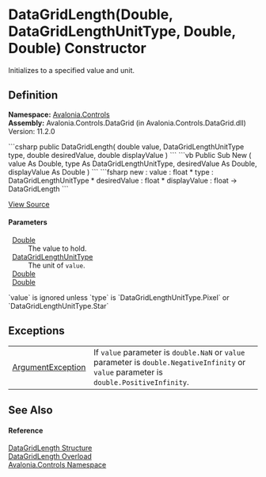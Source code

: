 # DataGridLength(Double, DataGridLengthUnitType, Double, Double) Constructor


Initializes to a specified value and unit.



## Definition
**Namespace:** <a href="N_Avalonia_Controls">Avalonia.Controls</a>  
**Assembly:** Avalonia.Controls.DataGrid (in Avalonia.Controls.DataGrid.dll) Version: 11.2.0

<Tabs groupId="api-code-preview">
<TabItem value="csharp" label="C#">
```csharp
public DataGridLength(
	double value,
	DataGridLengthUnitType type,
	double desiredValue,
	double displayValue
)
```
</TabItem>
<TabItem value="vb" label="VB">
```vb
Public Sub New ( 
	value As Double,
	type As DataGridLengthUnitType,
	desiredValue As Double,
	displayValue As Double
)
```
</TabItem>
<TabItem value="fsharp" label="F#">
```fsharp
new : 
        value : float * 
        type : DataGridLengthUnitType * 
        desiredValue : float * 
        displayValue : float -> DataGridLength
```
</TabItem>
</Tabs>



<a href="https://github.com/AvaloniaUI/Avalonia/tree/master/src/Avalonia.Controls.DataGrid/DataGridLength.cs#L89" title="View the source code">View Source</a>



#### Parameters
<dl><dt>  <a href="https://learn.microsoft.com/dotnet/api/system.double" target="_blank" rel="noopener noreferrer">Double</a></dt><dd>The value to hold.</dd><dt>  <a href="T_Avalonia_Controls_DataGridLengthUnitType">DataGridLengthUnitType</a></dt><dd>The unit of <code>value</code>.</dd><dt>  <a href="https://learn.microsoft.com/dotnet/api/system.double" target="_blank" rel="noopener noreferrer">Double</a></dt><dd /><dt>  <a href="https://learn.microsoft.com/dotnet/api/system.double" target="_blank" rel="noopener noreferrer">Double</a></dt><dd /></dl>`value` is ignored unless `type` is `DataGridLengthUnitType.Pixel` or `DataGridLengthUnitType.Star`

## Exceptions
<table>
<tr>
<td><a href="https://learn.microsoft.com/dotnet/api/system.argumentexception" target="_blank" rel="noopener noreferrer">ArgumentException</a></td>
<td>If <code>value</code> parameter is <code>double.NaN</code> or <code>value</code> parameter is <code>double.NegativeInfinity</code> or <code>value</code> parameter is <code>double.PositiveInfinity</code>.</td>
</tr>
</table>

## See Also


#### Reference
<a href="T_Avalonia_Controls_DataGridLength">DataGridLength Structure</a>  
<a href="Overload_Avalonia_Controls_DataGridLength__ctor">DataGridLength Overload</a>  
<a href="N_Avalonia_Controls">Avalonia.Controls Namespace</a>  

